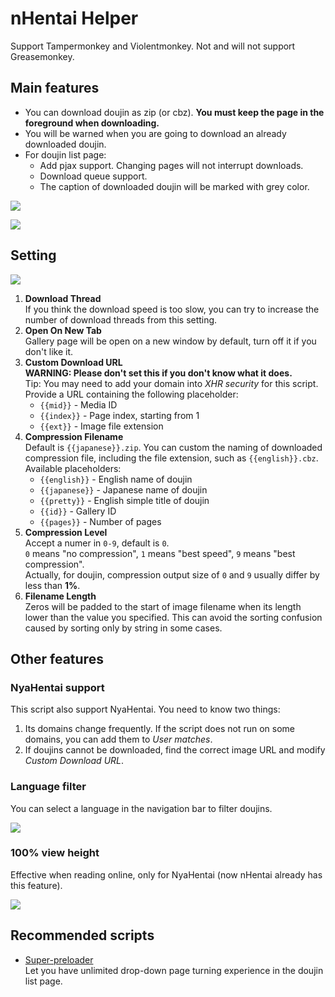 # nHentai Helper

Support Tampermonkey and Violentmonkey. Not and will not support Greasemonkey.

## Main features

- You can download doujin as zip (or cbz). **You must keep the page in the foreground when downloading.**
- You will be warned when you are going to download an already downloaded doujin.
- For doujin list page:
  - Add pjax support. Changing pages will not interrupt downloads.
  - Download queue support.
  - The caption of downloaded doujin will be marked with grey color.

![](https://i.loli.net/2019/01/26/5c4c5d5914197.png)

![](https://i.loli.net/2018/12/26/5c23a39505d14.png)

## Setting

![](https://i.loli.net/2020/02/18/iZKI9hfcLymdrBj.png)

1. **Download Thread**  
   If you think the download speed is too slow, you can try to increase the number of download threads from this setting.
2. **Open On New Tab**  
   Gallery page will be open on a new window by default, turn off it if you don't like it.
3. **Custom Download URL**  
   **WARNING: Please don't set this if you don't know what it does.**  
   Tip: You may need to add your domain into *XHR security* for this script.  
   Provide a URL containing the following placeholder:
   - `{{mid}}` - Media ID
   - `{{index}}` - Page index, starting from 1
   - `{{ext}}` - Image file extension
4. **Compression Filename**  
   Default is `{{japanese}}.zip`. You can custom the naming of downloaded compression file, including the file extension, such as `{{english}}.cbz`.  
   Available placeholders:  
   - `{{english}}` - English name of doujin
   - `{{japanese}}` - Japanese name of doujin
   - `{{pretty}}` - English simple title of doujin
   - `{{id}}` - Gallery ID
   - `{{pages}}` - Number of pages
5. **Compression Level**  
   Accept a numer in `0-9`, default is `0`.  
   `0` means "no compression", `1` means "best speed", `9` means "best compression".  
   Actually, for doujin, compression output size of `0` and `9` usually differ by less than **1%**.
6. **Filename Length**  
   Zeros will be padded to the start of image filename when its length lower than the value you specified. This can avoid the sorting confusion caused by sorting only by string in some cases.

## Other features

### NyaHentai support

This script also support NyaHentai. You need to know two things:

1. Its domains change frequently. If the script does not run on some domains, you can add them to *User matches*.
2. If doujins cannot be downloaded, find the correct image URL and modify *Custom Download URL*.

### Language filter

You can select a language in the navigation bar to filter doujins.

![](https://i.loli.net/2019/03/25/5c98d07cca0ac.png)

### 100% view height

Effective when reading online, only for NyaHentai (now nHentai already has this feature).

![](https://i.loli.net/2019/09/04/EYu5iP9L46b8XUf.png)

## Recommended scripts

- [Super-preloader](https://github.com/machsix/Super-preloader)  
  Let you have unlimited drop-down page turning experience in the doujin list page.

